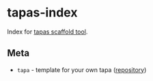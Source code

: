 # tapas-index

Index for [tapas scaffold tool](https://github.com/tapas-scaffold-tool/tapas).

## Meta
- `tapa` - template for your own tapa ([repository](https://github.com/tapas-scaffold-tool/tapa-tapa))
